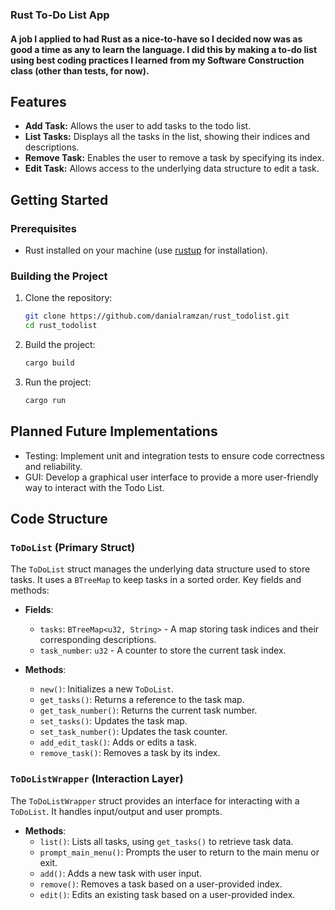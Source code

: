 ### Rust To-Do List App

#### A job I applied to had Rust as a nice-to-have so I decided now was as good a time as any to learn the language. I did this by making a to-do list using best coding practices I learned from my Software Construction class (other than tests, for now). 

## Features

- **Add Task:** Allows the user to add tasks to the todo list.
- **List Tasks:** Displays all the tasks in the list, showing their indices and descriptions.
- **Remove Task:** Enables the user to remove a task by specifying its index.
- **Edit Task:** Allows access to the underlying data structure to edit a task.

## Getting Started

### Prerequisites

- Rust installed on your machine (use [rustup](https://rustup.rs/) for installation).

### Building the Project

1. Clone the repository:
    ```bash
    git clone https://github.com/danialramzan/rust_todolist.git
    cd rust_todolist
    ```

2. Build the project:
    ```bash
    cargo build
    ```

3. Run the project:
    ```bash
    cargo run
    ```
## Planned Future Implementations

  - Testing: Implement unit and integration tests to ensure code correctness and reliability.
  - GUI: Develop a graphical user interface to provide a more user-friendly way to interact with the Todo List.




## Code Structure

### `ToDoList` (Primary Struct)

The `ToDoList` struct manages the underlying data structure used to store tasks. It uses a `BTreeMap` to keep tasks in a sorted order. Key fields and methods:

- **Fields**:
  - `tasks`: `BTreeMap<u32, String>` - A map storing task indices and their corresponding descriptions.
  - `task_number`: `u32` - A counter to store the current task index.
  
- **Methods**:
  - `new()`: Initializes a new `ToDoList`.
  - `get_tasks()`: Returns a reference to the task map.
  - `get_task_number()`: Returns the current task number.
  - `set_tasks()`: Updates the task map.
  - `set_task_number()`: Updates the task counter.
  - `add_edit_task()`: Adds or edits a task.
  - `remove_task()`: Removes a task by its index.

### `ToDoListWrapper` (Interaction Layer)

The `ToDoListWrapper` struct provides an interface for interacting with a `ToDoList`. It handles input/output and user prompts.

- **Methods**:
  - `list()`: Lists all tasks, using `get_tasks()` to retrieve task data.
  - `prompt_main_menu()`: Prompts the user to return to the main menu or exit.
  - `add()`: Adds a new task with user input.
  - `remove()`: Removes a task based on a user-provided index.
  - `edit()`: Edits an existing task based on a user-provided index.
 
